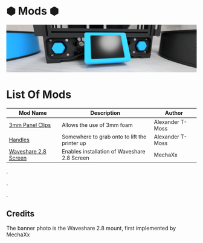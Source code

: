 # &#x2B22; Mods &#x2B22; 

![Waveshare_Banner_Image](https://github.com/Alexander-T-Moss/Hex-Zero/blob/main/Images/Renders/Hex-Zero_Render_Waveshare_Mod_Banner.png)


# List Of Mods

|             Mod Name             |           Description            |              Author              |
| -------------------------------- | -------------------------------- | -------------------------------- |
| [3mm Panel Clips](https://github.com/Alexander-T-Moss/Hex-Zero/blob/main/Mods/3mm_Panel_Clips) | Allows the use of 3mm foam | Alexander T-Moss |
| [Handles](https://github.com/Alexander-T-Moss/Hex-Zero/blob/main/Mods/Handles) | Somewhere to grab onto to lift the printer up | Alexander T-Moss |
| [Waveshare 2.8 Screen](https://github.com/Alexander-T-Moss/Hex-Zero/blob/main/Mods/Waveshare_28_Screen) | Enables installation of Waveshare 2.8 Screen | MechaXx |

.

.

.


## Credits
The banner photo is the Waveshare 2.8 mount, first implemented by MechaXx
